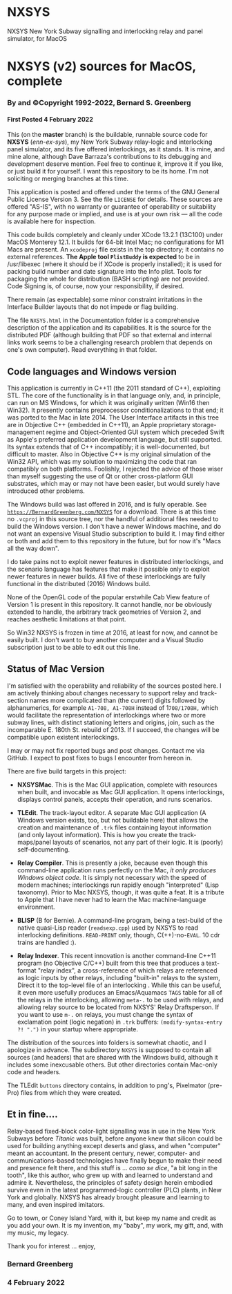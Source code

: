 # NXSYS
NXSYS New York Subway signalling and interlocking relay and panel simulator, for MacOS

#  NXSYS (v2)  sources for MacOS, complete
###  By and ©Copyright 1992-2022, Bernard S. Greenberg
#### First Posted 4 February 2022

This (on the **master** branch) is the buildable, runnable source code for **NXSYS** (*enn-ex-sys*), my New York Subway relay-logic and interlocking panel simulator, and its five offered interlockings, as it stands.  It is mine, and mine alone, although Dave Barraza's contributions to its debugging and development deserve mention.  Feel free to continue it, improve it if you like, or just build it for yourself.  I want this repository to be its home.  I'm not soliciting or merging branches at this time.

This application is posted and offered under the terms of the GNU General Public License Version 3. See the file `LICENSE` for details. These sources are offered "AS-IS", with no warranty or guarantee of operability or suitability for any purpose made or implied, and use is at your own risk — all the code is available here for inspection.

This code builds completely and cleanly under XCode 13.2.1 (13C100) under MacOS Monterey 12.1.  It builds for 64-bit Intel Mac; no configurations for M1 Macs are present. An `xcodeproj` file exists in the top directory; it contains no external references. **The Apple tool `PlistBuddy` is expected** to be in /usr/libexec (where it should be if XCode is properly installed); it is used for packing build number and date signature into the Info plist.  Tools for packaging the whole for distribution (BASH scripting) are not provided.  Code Signing is, of course, now your responsibility, if desired.

There remain (as expectable) some minor constraint irritations in the Interface  Builder layouts that do not impede or flag building.

The file `NXSYS.html` in the Documentation folder is a comprehensive description of the application and its capabilities. It is the source for the distributed PDF (although building that PDF so that external and internal links work seems to be a challenging research problem that depends on one's own computer). Read everything in that folder.

## Code languages and Windows version

This application is currently in C++11 (the 2011 standard of C++), exploiting STL.  The core of the functionality is in that language only, and, in principle, can run on MS Windows, for which it was originally written  (Win16 then Win32). It presently contains preprocessor conditionalizations to that end; it was ported to the Mac in late 2014.  The User Interface artifacts in this tree are in Objective C++ (embedded in C++11), an Apple proprietary storage-management regime and Object-Oriented GUI system which preceded Swift as Apple's preferred application development language, but still supported. Its syntax extends that of C++ incompatibly; it is well-documented, but difficult to master.  Also in Objective C++ is my original simulation of the Win32 API, which was my solution to maximizing the code that ran compatibly on both platforms.  Foolishly, I rejected the advice of those wiser than myself suggesting the use of Qt or other cross-platform GUI substrates, which may or may not have been easier, but would surely have introduced other problems.

The Windows build was last offered in 2016, and is fully operable. See [`https://BernardGreenberg.com/NXSYS`](https://BernardGreenberg.com/NXSYS) for a download.  There is at this time no `.vcproj` in this source tree, nor the handful of additional files needed to build the Windows version.  I don't have a newer Windows machine, and do not want an expensive Visual Studio subscription to build it.  I may find either or both and add them to this repository in the future, but for now it's "Macs all the way down".

I do take pains not to exploit newer features in distributed interlockings, and the scenario language has features that make it possible only to exploit newer features in newer builds.  All five of these interlockings are fully functional in the distributed (2016) Windows build. 

None of the OpenGL code of the popular erstwhile Cab View feature of Version 1 is present in this repository.  It cannot handle, nor be obviously extended to handle, the arbitrary track geometries of Version 2, and reaches aesthetic limitations at that point.

So Win32 NXSYS is frozen in time at 2016, at least for now, and cannot be easily built.  I don't want to buy another computer and a Visual Studio subscription just to be able to edit out this line.

## Status of Mac Version

I'm satisfied with the operability and reliability of the sources posted here.  I am actively thinking about changes necessary to support relay and track-section names more complicated than (the current) digits followed by alphanumerics, for example `A1-708, A1-708H` instead of 1`708/1708H,` which would facilitate the representation of interlockings where two or more subway lines, with distinct stationing letters and origins, join, such as the incomparable E. 180th St. rebuild of 2013.  If I succeed, the changes will be compatible upon existent interlockings.

I may or may not fix reported bugs and post changes. Contact me via GitHub. I expect to post fixes to bugs I encounter from hereon in.

There are five build targets in this project:

- **NXSYSMac**. This is the Mac GUI application, complete with resources when built, and invocable as Mac GUI application.   It opens interlockings, displays control panels, accepts their operation, and runs scenarios.

- **TLEdit**.  The track-layout editor.  A separate Mac GUI application (A Windows version exists, too, but not buildable here) that allows the creation and maintenance of `.trk` files containing layout information (and only layout information).  This is how you create the track-maps/panel layouts of scenarios, not any part of their logic. It is (poorly) self-documenting.

- **Relay Compiler**. This is presently a joke, because even though this command-line application runs perfectly on the Mac, *it only produces Windows object code*.  It is simply not necessary with the speed of modern machines; interlockings run rapidly enough "interpreted" (Lisp taxonomy).  Prior to Mac NXSYS, though, it was quite a feat. It is a tribute to Apple that I have never had to learn the Mac machine-language environment.

- **BLISP** (B for Bernie).  A command-line program, being a test-build of the native quasi-Lisp reader (`readsexp.cpp`) used by NXSYS to read interlocking definitions.  `READ-PRINT` only, though, C(++)-no-`EVAL`. 10 cdr trains are handled :).

- **Relay Indexer**.  This recent innovation is another command-line C++11 program (no Objective C/C++) built from this tree that produces a text-format "relay index", a cross-reference of which relays are referenced as logic inputs by other relays, including "built-in" relays to the system,   Direct it to the top-level file of an interlocking .  While this can be useful, it even more usefully produces an Emacs/Aquamacs `TAGS` table for all of the relays in the interlocking, allowing `meta-.` to be used with relays, and allowing relay source to be located from NXSYS' Relay Draftsperson. If you want to use `m-.` on relays, you must change the syntax of exclamation point (logic negation) in `.trk` buffers:  `(modify-syntax-entry ?! ".")` in your startup where appropriate.

The distribution of the sources into folders is somewhat chaotic, and I apologize in advance.  The subdirectory `NXSYS` is supposed to contain all sources (and headers) that are shared with the Windows build, although it includes some inexcusable others. But other directories contain Mac-only code and headers.

The TLEdit `buttons` directory contains, in addition to png's, Pixelmator (pre-Pro) files from which they were created.


## Et in fine....

Relay-based fixed-block color-light signalling was in use in the New York Subways before *Titanic* was built, before anyone knew that silicon could be used for building anything except deserts and glass, and when "computer" meant an accountant. In the present century, newer, computer- and communications-based technologies have finally begun to make their need and presence felt there, and this stuff is ... *como se dice*, "a bit long in the tooth", like this author, who grew up with and learned to understand and admire it.  Nevertheless, the principles of safety design herein embodied survive even in the latest programmed-logic controller (PLC) plants, in New York and globally.  NXSYS has already brought pleasure and learning to many, and even inspired imitators.

Go to town, or Coney Island Yard, with it, but keep my name and credit as you add your own.  It is my invention, my "baby", my work, my gift, and, with my music, my legacy.

Thank you for interest ... enjoy,

### Bernard Greenberg
### 4 February 2022



